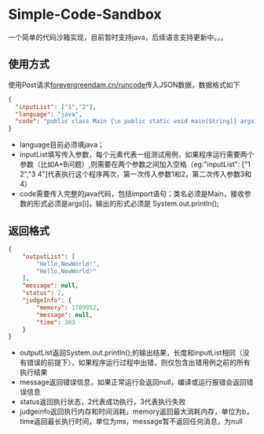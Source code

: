# Simple-Code-Sandbox
一个简单的代码沙箱实现，目前暂时支持java，后续语言支持更新中。。。
## 使用方式
使用Post请求[forevergreendam.cn/runcode](http://forevergreendam.cn/runcode)传入JSON数据，数据格式如下
```json
{
  "inputList": ["1","2"],
  "language": "java",
  "code": "public class Main {\n public static void main(String[] args) {\n    System.out.println(\"Hello,NewWorld!\");\n  }\n};"
}
```
- language目前必须填java；
- inputList填写传入参数，每个元素代表一组测试用例，如果程序运行需要两个参数（比如A+B问题）,则需要在两个参数之间加入空格（eg:"inputList": ["1 2","3 4"]代表执行这个程序两次，第一次传入参数1和2，第二次传入参数3和4）
- code需要传入完整的java代码，包括import语句；类名必须是Main，接收参数的形式必须是args[i]，输出的形式必须是 System.out.println();
## 返回格式
```json
{
    "outputList": [
        "Hello,NewWorld!",
        "Hello,NewWorld!"
    ],
    "message": null,
    "status": 2,
    "judgeInfo": {
        "memory": 1789952,
        "message": null,
        "time": 303
    }
}
```
- outputList返回System.out.println();的输出结果，长度和inputList相同（没有错误的前提下），如果程序运行过程中出错，则仅包含出错用例之前的所有执行结果
- message返回错误信息，如果正常运行会返回null，编译或运行报错会返回错误信息
- status返回执行状态，2代表成功执行，3代表执行失败
- judgeinfo返回执行内存和时间消耗，memory返回最大消耗内存，单位为b，time返回最长执行时间，单位为ms，message暂不返回任何消息，为null
  
